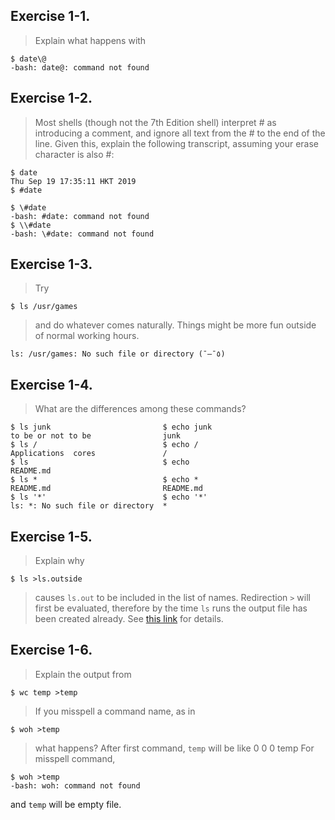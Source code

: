 ## Exercise 1-1.
> Explain what happens with
```
$ date\@
-bash: date@: command not found
```

## Exercise 1-2.
> Most shells (though not the 7th Edition shell) interpret # as introducing a comment, and ignore all text from the # to the end of the line. Given this, explain the following transcript, assuming your erase character is also #:
```
$ date
Thu Sep 19 17:35:11 HKT 2019
$ #date

$ \#date
-bash: #date: command not found
$ \\#date
-bash: \#date: command not found
```

## Exercise 1-3.
> Try
```
$ ls /usr/games
```
> and do whatever comes naturally. Things might be more fun outside of normal working hours.
```
ls: /usr/games: No such file or directory (¯―¯٥)
```

## Exercise 1-4.
> What are the differences among these commands?
```
$ ls junk                         $ echo junk
to be or not to be                junk
$ ls /                            $ echo /
Applications  cores               /
$ ls                              $ echo
README.md                         
$ ls *                            $ echo *
README.md                         README.md
$ ls '*'                          $ echo '*'
ls: *: No such file or directory  *
```

## Exercise 1-5.
> Explain why
```
$ ls >ls.outside
```
> causes `ls.out` to be included in the list of names.
Redirection `>` will first be evaluated, therefore by the time `ls` runs the output file has been created already. See [this link](https://askubuntu.com/questions/728382/why-does-ls-ls-out-cause-ls-out-to-be-included-in-list-of-names) for details.

## Exercise 1-6.
> Explain the output from
```
$ wc temp >temp
```
> If you misspell a command name, as in
```
$ woh >temp
```
> what happens?
After first command, `temp` will be like        0       0       0 temp
For misspell command,
```
$ woh >temp
-bash: woh: command not found
```
and `temp` will be empty file.
